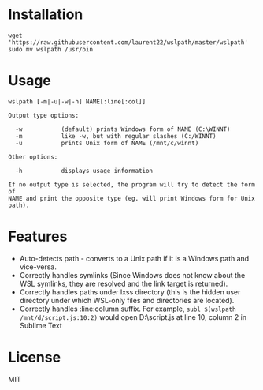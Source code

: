 # Installation

	wget 'https://raw.githubusercontent.com/laurent22/wslpath/master/wslpath'
	sudo mv wslpath /usr/bin

# Usage

	wslpath [-m|-u|-w|-h] NAME[:line[:col]]

	Output type options:

	  -w           (default) prints Windows form of NAME (C:\WINNT)
	  -m           like -w, but with regular slashes (C:/WINNT)
	  -u           prints Unix form of NAME (/mnt/c/winnt)

	Other options:

	  -h           displays usage information

	If no output type is selected, the program will try to detect the form of
	NAME and print the opposite type (eg. will print Windows form for Unix
	path).

# Features

- Auto-detects path - converts to a Unix path if it is a Windows path and vice-versa.
- Correctly handles symlinks (Since Windows does not know about the WSL symlinks, they are resolved and the link target is returned).
- Correctly handles paths under lxss directory (this is the hidden user directory under which WSL-only files and directories are located).
- Correctly handles :line:column suffix. For example, `subl $(wslpath /mnt/d/script.js:10:2)` would open D:\script.js at line 10, column 2 in Sublime Text

# License

MIT